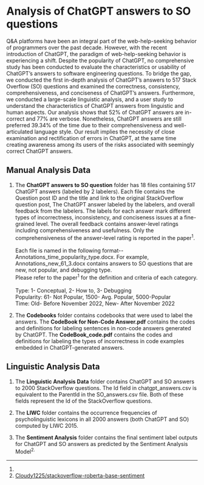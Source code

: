 # Analysis of  ChatGPT answers to SO questions


Q&A platforms have been an integral part of the web-help-seeking behavior of programmers over the past decade. However, with the recent introduction of ChatGPT, the paradigm of web-help-seeking behavior is experiencing a shift. Despite the popularity of ChatGPT, no comprehensive study has been conducted to evaluate the characteristics or usability of ChatGPT’s answers to software engineering questions. To bridge the gap, we conducted the first in-depth analysis of ChatGPT’s answers to 517 Stack Overflow (SO) questions and examined the correctness, consistency, comprehensiveness, and conciseness of ChatGPT’s answers. Furthermore, we conducted a large-scale linguistic analysis, and a user study to understand the characteristics of ChatGPT answers from linguistic and human aspects. Our analysis shows that 52% of ChatGPT answers are in- correct and 77% are verbose. Nonetheless, ChatGPT answers are still preferred 39.34% of the time due to their comprehensiveness and well-articulated language style. Our result implies the necessity of close examination and rectification of errors in ChatGPT, at the same time creating awareness among its users of the risks associated with seemingly correct ChatGPT answers.

## Manual Analysis Data


1. The **ChatGPT answers to SO question** folder has 18 files containing 517 ChatGPT answers (labeled by 2 labelers). Each file contains the Question post ID and the title and link to the original StackOverflow question post, The ChatGPT answer labeled by the labelers, and overall feedback from the labelers. The labels for each answer mark different types of incorrectness, inconsistency, and conciseness issues at a fine-grained level. The overall feedback contains answer-level ratings including comprehensiveness and usefulness. Only the comprehensiveness of the answer-level rating is reported in the paper<sup>1</sup>. <br /> <br />
Each file is named in the following format--  Annotations_time_popularity_type.docx. For example, Annotations_new_61_3.docx contains answers to SO questions that are new, not popular, and debugging type. <br />
Please refer to the paper<sup>1</sup> for the definition and criteria of each category. <br /><br />
  Type: 1- Conceptual, 2- How to, 3- Debugging <br />
  Popularity: 61- Not Popular, 1500- Avg. Popular, 5000-Popular <br />
  Time: Old- Before November 2022, New- After November 2022 <br />

2. The **Codebooks** folder contains codebooks that were used to label the answers. The **CodeBook for Non-Code Answer.pdf** contains the codes and definitions for labeling sentences in non-code answers generated by ChatGPT. The **CodeBook_code.pdf** contains the codes and definitions for labeling the types of incorrectness in code examples embedded in ChatGPT-generated answers.

## Linguistic Analysis Data

1. The **Linguistic Analysis Data** folder contains ChatGPT and SO answers to 2000 StackOverflow questions. The Id field in chatgpt_answers.csv is equivalent to the ParentId in the SO_answers.csv file. Both of these fields represent the  Id of the StackOverflow questions. 

2. The **LIWC** folder contains the occurrence frequencies of psycholinguistic lexicons in all 2000 answers (both ChatGPT and SO) computed by LIWC 2015.

3.  The **Sentiment Analysis** folder contains the final sentiment label outputs for ChatGPT and SO answers as predicted by the Sentiment Analysis Model<sup>2. 

---
1.
2. [Cloudy1225/stackoverflow-roberta-base-sentiment](https://huggingface.co/Cloudy1225/stackoverflow-roberta-base-sentiment)


